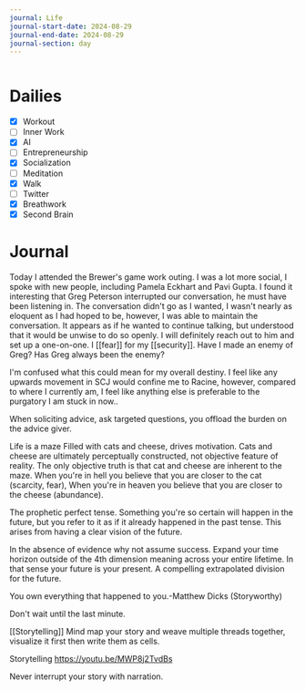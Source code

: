 ```yaml
---
journal: Life
journal-start-date: 2024-08-29
journal-end-date: 2024-08-29
journal-section: day
---
```


```calendar-nav
```

# Dailies

- [x] Workout
- [ ] Inner Work
- [x] AI
- [ ] Entrepreneurship
- [x] Socialization
- [ ] Meditation
- [x] Walk
- [ ] Twitter
- [x] Breathwork
- [x] Second Brain

# Journal

Today I attended the Brewer's game work outing. I was a lot more social, I spoke with new people, including Pamela Eckhart and Pavi Gupta. I found it interesting that Greg Peterson interrupted our conversation, he must have been listening in. The conversation didn't go as I wanted, I wasn't nearly as eloquent as I had hoped to be, however, I was able to maintain the conversation. It appears as if he wanted to continue talking, but understood that it would be unwise to do so openly. I will definitely reach out to him and set up a one-on-one. I [[fear]] for my [[security]]. Have I made an enemy of Greg? Has Greg always been the enemy?

I'm confused what this could mean for my overall destiny. I feel like any upwards movement in SCJ would confine me to Racine, however, compared to where I currently am, I feel like anything else is preferable to the purgatory I am stuck in now..

When soliciting advice, ask targeted questions, you offload the burden on the advice giver. 

Life is a maze
Filled with cats and cheese, drives motivation. Cats and cheese are ultimately perceptually constructed, not objective feature of reality. The only objective truth is that cat and cheese are inherent to the maze. When you're in hell you believe that you are closer to the cat (scarcity, fear), When you're in heaven you believe that you are closer to the cheese (abundance).

The prophetic perfect tense. 
Something you're so certain will happen in the future, but you refer to it as if it already happened in the past tense. This arises from having a clear vision of the future.

In the absence of evidence why not assume success. Expand your time horizon outside of the 4th dimension meaning across your entire lifetime. In that sense your future is your present. A compelling extrapolated division for the future.

You own everything that happened to you.-Matthew Dicks (Storyworthy)

Don't wait until the last minute. 

[[Storytelling]] 
Mind map your story and weave multiple threads together, visualize it first then write them as cells.

Storytelling 
https://youtu.be/MWP8j2TvdBs

Never interrupt your story with narration.